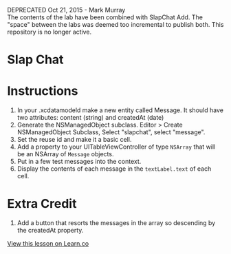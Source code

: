 DEPRECATED Oct 21, 2015 - Mark Murray  
The contents of the lab have been combined with SlapChat Add. The "space" between the labs was deemed too incremental to publish both. This repository is no longer active.

Slap Chat
==========

# Instructions

  
  1. In your .xcdatamodeld make a new entity called Message. It should have two attributes: content (string) and createdAt (date)
  2. Generate the NSManagedObject subclass. Editor > Create NSManagedObject Subclass, Select "slapchat", select "message".
  3. Set the reuse id and make it a basic cell.
  4. Add a property to your UITableViewController of type `NSArray` that will be an NSArray of `Message` objects.
  5. Put in a few test messages into the context.
  6. Display the contents of each message in the `textLabel.text` of each cell.

# Extra Credit

  1. Add a button that resorts the messages in the array so descending by the createdAt property.

<a href='https://learn.co/lessons/objc-SlapChat' data-visibility='hidden'>View this lesson on Learn.co</a>

